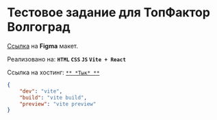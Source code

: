 # Тестовое задание для ТопФактор Волгоград
[Ссылка](https://www.figma.com/file/7XxjKkBbTKEGiiynIsIKYS/%D0%97%D0%B0%D0%B4%D0%B0%D1%87%D0%B0-%D0%B2%D0%B5%D0%B1?node-id=0%3A1&t=XucbtIYAQEts3nZC-0) на **Figma** макет.

Реализовано на: **``HTML`` ``CSS`` ``JS`` ``Vite + React``**

Ссылка на хостинг: [``** *Тык* **``]()

```json
{
    "dev": "vite",
    "build": "vite build",
    "preview": "vite preview"
}
```